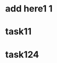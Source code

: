                                                               
# add here1 1
 
 
# task11
 
# task124
